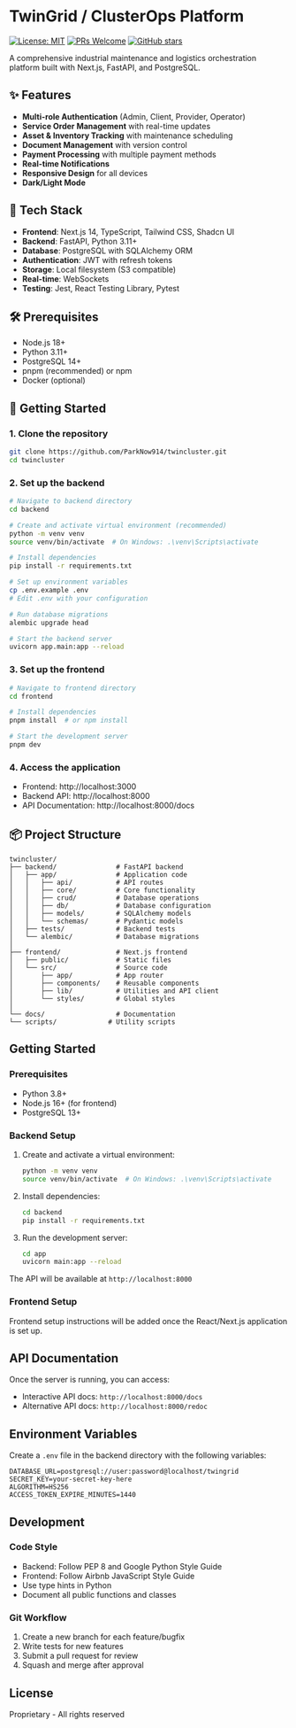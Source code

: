 # TwinGrid / ClusterOps Platform

[![License: MIT](https://img.shields.io/badge/License-MIT-yellow.svg)](https://opensource.org/licenses/MIT)
[![PRs Welcome](https://img.shields.io/badge/PRs-welcome-brightgreen.svg)](https://github.com/ParkNow914/twincluster/pulls)
[![GitHub stars](https://img.shields.io/github/stars/ParkNow914/twincluster?style=social)](https://github.com/ParkNow914/twincluster/stargazers)

A comprehensive industrial maintenance and logistics orchestration platform built with Next.js, FastAPI, and PostgreSQL.

## ✨ Features

- **Multi-role Authentication** (Admin, Client, Provider, Operator)
- **Service Order Management** with real-time updates
- **Asset & Inventory Tracking** with maintenance scheduling
- **Document Management** with version control
- **Payment Processing** with multiple payment methods
- **Real-time Notifications**
- **Responsive Design** for all devices
- **Dark/Light Mode**

## 🚀 Tech Stack

- **Frontend**: Next.js 14, TypeScript, Tailwind CSS, Shadcn UI
- **Backend**: FastAPI, Python 3.11+
- **Database**: PostgreSQL with SQLAlchemy ORM
- **Authentication**: JWT with refresh tokens
- **Storage**: Local filesystem (S3 compatible)
- **Real-time**: WebSockets
- **Testing**: Jest, React Testing Library, Pytest

## 🛠️ Prerequisites

- Node.js 18+
- Python 3.11+
- PostgreSQL 14+
- pnpm (recommended) or npm
- Docker (optional)

## 🚀 Getting Started

### 1. Clone the repository

```bash
git clone https://github.com/ParkNow914/twincluster.git
cd twincluster
```

### 2. Set up the backend

```bash
# Navigate to backend directory
cd backend

# Create and activate virtual environment (recommended)
python -m venv venv
source venv/bin/activate  # On Windows: .\venv\Scripts\activate

# Install dependencies
pip install -r requirements.txt

# Set up environment variables
cp .env.example .env
# Edit .env with your configuration

# Run database migrations
alembic upgrade head

# Start the backend server
uvicorn app.main:app --reload
```

### 3. Set up the frontend

```bash
# Navigate to frontend directory
cd frontend

# Install dependencies
pnpm install  # or npm install

# Start the development server
pnpm dev
```

### 4. Access the application

- Frontend: http://localhost:3000
- Backend API: http://localhost:8000
- API Documentation: http://localhost:8000/docs

## 📦 Project Structure

```
twincluster/
├── backend/               # FastAPI backend
│   ├── app/               # Application code
│   │   ├── api/           # API routes
│   │   ├── core/          # Core functionality
│   │   ├── crud/          # Database operations
│   │   ├── db/            # Database configuration
│   │   ├── models/        # SQLAlchemy models
│   │   └── schemas/       # Pydantic models
│   ├── tests/             # Backend tests
│   └── alembic/           # Database migrations
│
├── frontend/              # Next.js frontend
│   ├── public/            # Static files
│   └── src/               # Source code
│       ├── app/           # App router
│       ├── components/    # Reusable components
│       ├── lib/           # Utilities and API client
│       └── styles/        # Global styles
│
└── docs/                  # Documentation
└── scripts/             # Utility scripts
```

## Getting Started

### Prerequisites

- Python 3.8+
- Node.js 16+ (for frontend)
- PostgreSQL 13+

### Backend Setup

1. Create and activate a virtual environment:
   ```bash
   python -m venv venv
   source venv/bin/activate  # On Windows: .\venv\Scripts\activate
   ```

2. Install dependencies:
   ```bash
   cd backend
   pip install -r requirements.txt
   ```

3. Run the development server:
   ```bash
   cd app
   uvicorn main:app --reload
   ```

The API will be available at `http://localhost:8000`

### Frontend Setup

Frontend setup instructions will be added once the React/Next.js application is set up.

## API Documentation

Once the server is running, you can access:
- Interactive API docs: `http://localhost:8000/docs`
- Alternative API docs: `http://localhost:8000/redoc`

## Environment Variables

Create a `.env` file in the backend directory with the following variables:

```
DATABASE_URL=postgresql://user:password@localhost/twingrid
SECRET_KEY=your-secret-key-here
ALGORITHM=HS256
ACCESS_TOKEN_EXPIRE_MINUTES=1440
```

## Development

### Code Style

- Backend: Follow PEP 8 and Google Python Style Guide
- Frontend: Follow Airbnb JavaScript Style Guide
- Use type hints in Python
- Document all public functions and classes

### Git Workflow

1. Create a new branch for each feature/bugfix
2. Write tests for new features
3. Submit a pull request for review
4. Squash and merge after approval

## License

Proprietary - All rights reserved
